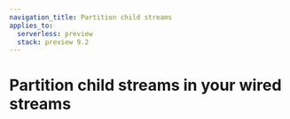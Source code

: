 ```yaml
---
navigation_title: Partition child streams
applies_to:
  serverless: preview
  stack: preview 9.2
---
```


# Partition child streams in your wired streams

